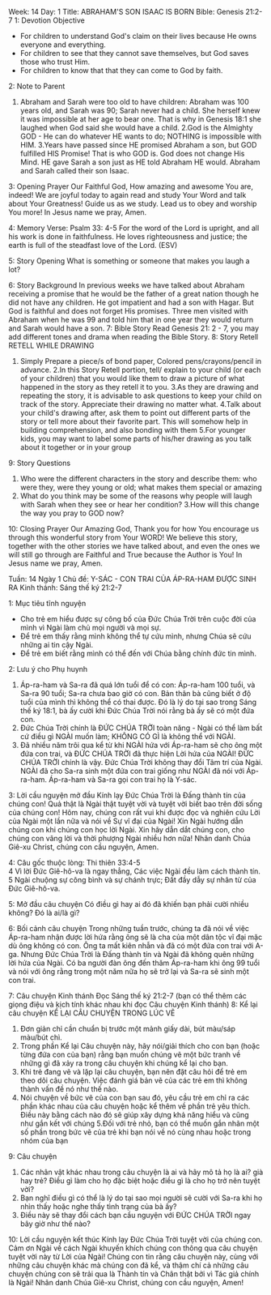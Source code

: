 Week: 14
Day: 1
Title: ABRAHAM'S SON ISAAC IS BORN
Bible: Genesis 21:2-7
1: Devotion Objective
- For children to understand God's claim on their lives because He owns everyone and everything. 
- For children to see that they cannot save themselves, but God saves those who trust Him. 
- For children to know that that they can come to God by faith. 

2: Note to Parent
1. Abraham and Sarah were too old to have children: Abraham was 100 years old, and Sarah was 90; Sarah never had a child. She herself knew it was impossible at her age to bear one. That is why in Genesis 18:1 she laughed when God said she would have a child. 
2.God is the Almighty GOD - He can do whatever HE wants to do; NOTHING is impossible with HIM. 
3.Years have passed since HE promised Abraham a son, but GOD fulfilled HIS Promise! That is who GOD is. God does not change His Mind. HE gave Sarah a son just as HE told Abraham HE would. Abraham and Sarah called their son Isaac.

3: Opening Prayer
Our Faithful God, How amazing and awesome You are, indeed! We are joyful today to again read and study Your Word and talk about Your Greatness! Guide us as we study. Lead us to obey and worship You more! In Jesus name we pray, Amen.

4: Memory Verse:
Psalm 33: 4-5 For the word of the Lord is upright, and all his work is done in faithfulness. He loves righteousness and justice; the earth is full of the steadfast love of the Lord. (ESV)

5: Story Opening
What is something or someone that makes you laugh a lot?

6: Story Background
In previous weeks we have talked about Abraham receiving a promise that he would be the father of a great nation though he did not have any children. He got impatient and had a son with Hagar. But God is faithful and does not forget His promises. Three men visited with Abraham when he was 99 and told him that in one year they would return and Sarah would have a son. 
7: Bible Story
Read Genesis 21: 2 - 7, you may add different tones and drama when reading the Bible Story.
8: Story Retell
RETELL WHILE DRAWING 
1. Simply Prepare a piece/s of bond paper, Colored pens/crayons/pencil in advance. 
2.In this Story Retell portion, tell/ explain to your child (or each of your children) that you would like them to draw a picture of what happened in the story as they retell it to you. 
3.As they are drawing and repeating the story, it is advisable to ask questions to keep your child on track of the story. Appreciate their drawing no matter what. 4.Talk about your child's drawing after, ask them to point out different parts of the story or tell more about their favorite part. This will somehow help in building comprehension, and also bonding with them 
5.For younger kids, you may want to label some parts of his/her drawing as you talk about it together or in your group 

9: Story Questions
1. Who were the different characters in the story and describe them: who were they, were they young or old; what makes them special or amazing 
2. What do you think may be some of the reasons why people will laugh with Sarah when they see or hear her condition? 
3.How will this change the way you pray to GOD now? 

10: Closing Prayer
Our Amazing God, Thank you for how You encourage us through this wonderful story from Your WORD! We believe this story, together with the other stories we have talked about, and even the ones we will still go through are Faithful and True because the Author is You! In Jesus name we pray, Amen.

Tuần: 14
Ngày 1
Chủ đề: Y-SÁC - CON TRAI CỦA ÁP-RA-HAM ĐƯỢC SINH RA
Kinh thánh: Sáng thế ký 21:2-7

1: Mục tiêu tĩnh nguyện
- Cho trẻ em hiểu được sự công bố của Đức Chúa Trời trên cuộc đời của mình vì Ngài làm chủ mọi người và mọi sự.
- Để trẻ em thấy rằng mình không thể tự cứu mình, nhưng Chúa sẽ cứu những ai tin cậy Ngài.
- Để trẻ em biết rằng mình có thể đến với Chúa bằng chính đức tin mình.

2: Lưu ý cho Phụ huynh
1. Áp-ra-ham và Sa-ra đã quá lớn tuổi để có con: Áp-ra-ham 100 tuổi, và Sa-ra 90 tuổi; Sa-ra chưa bao giờ có con. Bản thân bà cũng biết ở độ tuổi của mình thì không thể có thai được. Đó là lý do tại sao trong Sáng thế ký 18:1, bà ấy cười khi Đức Chúa Trời nói rằng bà ấy sẽ có một đứa con.
2. Đức Chúa Trời chính là ĐỨC CHÚA TRỜI toàn năng - Ngài có thể làm bất cứ điều gì NGÀI muốn làm; KHÔNG CÓ GÌ là không thể với NGÀI.
3. Đã nhiều năm trôi qua kể từ khi NGÀI hứa với Áp-ra-ham sẽ cho ông một đứa con trai, và ĐỨC CHÚA TRỜI đã thực hiện Lời hứa của NGÀI! ĐỨC CHÚA TRỜI chính là vậy. Đức Chúa Trời không thay đổi Tâm trí của Ngài. NGÀI đã cho Sa-ra sinh một đứa con trai giống như NGÀI đã nói với Áp-ra-ham. Áp-ra-ham và Sa-ra gọi con trai họ là Y-sác.

3: Lời cầu nguyện mở đầu
Kính lạy Đức Chúa Trời là Đấng thành tín của chúng con! Quả thật là Ngài thật tuyệt vời và tuyệt vời biết bao trên đời sống của chúng con! Hôm nay, chúng con rất vui khi được đọc và nghiên cứu Lời của Ngài một lần nữa và nói về Sự vĩ đại của Ngài! Xin Ngài hướng dẫn chúng con khi chúng con học lời Ngài. Xin hãy dẫn dắt chúng con, cho chúng con vâng lời và thời phượng Ngài nhiều hơn nữa! Nhân danh Chúa Giê-xu Christ, chúng con cầu nguyện, Amen.

4: Câu gốc thuộc lòng:
Thi thiên 33:4-5  
4 Vì lời Đức Giê-hô-va là ngay thẳng, Các việc Ngài đều làm cách thành tín. 5 Ngài chuộng sự công bình và sự chánh trực; Đất đầy dẫy sự nhân từ của Đức Giê-hô-va.

5: Mở đầu câu chuyện
Có điều gì hay ai đó đã khiến bạn phải cười nhiều không? Đó là ai/là gì?

6: Bối cảnh câu chuyện
Trong những tuần trước, chúng ta đã nói về việc Áp-ra-ham nhận được lời hứa rằng ông sẽ là cha của một dân tộc vĩ đại mặc dù ông không có con. Ông ta mất kiên nhẫn và đã có một đứa con trai với A-ga. Nhưng Đức Chúa Trời là Đấng thành tín và Ngài đã không quên những lời hứa của Ngài. Có ba người đàn ông đến thăm Áp-ra-ham khi ông 99 tuổi và nói với ông rằng trong một năm nữa họ sẽ trở lại và Sa-ra sẽ sinh một con trai.

7: Câu chuyện Kinh thánh
Đọc Sáng thế ký 21:2-7
(bạn có thể thêm các giọng điệu và kịch tính khác nhau khi đọc Câu chuyện Kinh thánh)
8: Kể lại câu chuyện
KỂ LẠI CÂU CHUYỆN TRONG LÚC VẼ
1. Đơn giản chỉ cần chuẩn bị trước một mảnh giấy dài, bút màu/sáp màu/bút chì.
2. Trong phần Kể lại Câu chuyện này, hãy nói/giải thích cho con bạn (hoặc từng đứa con của bạn) rằng bạn muốn chúng vẽ một bức tranh về những gì đã xảy ra trong câu chuyện khi chúng kể lại cho bạn.
3. Khi trẻ đang vẽ và lặp lại câu chuyện, bạn nên đặt câu hỏi để trẻ em theo dõi câu chuyện. Việc đánh giá bản vẽ của các trẻ em thì không thành vấn đề nó như thế nào.
4. Nói chuyện về bức vẽ của con bạn sau đó, yêu cầu trẻ em chỉ ra các phần khác nhau của câu chuyện hoặc kể thêm về phần trẻ yêu thích. Điều này bằng cách nào đó sẽ giúp xây dựng khả năng hiểu và cũng như gắn kết với chúng
5.Đối với trẻ nhỏ, bạn có thể muốn gắn nhãn một số phần trong bức vẽ của trẻ khi bạn nói về nó cùng nhau hoặc trong nhóm của bạn

9: Câu chuyện
1. Các nhân vật khác nhau trong câu chuyện là ai và hãy mô tả họ là ai? già hay trẻ? Điều gì làm cho họ đặc biệt hoặc điều gì là cho họ trở nên tuyệt vời?
2. Bạn nghĩ điều gì có thể là lý do tại sao mọi người sẽ cười với Sa-ra khi họ nhìn thấy hoặc nghe thấy tình trạng của bà ấy?
3. Điều này sẽ thay đổi cách bạn cầu nguyện với ĐỨC CHÚA TRỜI ngay bây giờ như thế nào?

10: Lời cầu nguyện kết thúc
Kính lạy Đức Chúa Trời tuyệt vời của chúng con. Cảm ơn Ngài về cách Ngài khuyến khích chúng con thông qua câu chuyện tuyệt vời này từ Lời của Ngài! Chúng con tin rằng câu chuyện này, cùng với những câu chuyện khác mà chúng con đã kể, và thậm chí cả những câu chuyện chúng con sẽ trải qua là Thành tín và Chân thật bởi vì Tác giả chính là Ngài! Nhân danh Chúa Giê-xu Christ, chúng con cầu nguyện, Amen! 

